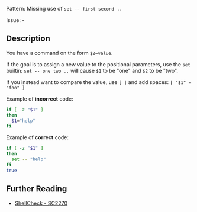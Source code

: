 Pattern: Missing use of `set -- first second ..`

Issue: -

## Description

You have a command on the form `$2=value`.

If the goal is to assign a new value to the positional parameters, use the `set` builtin: `set -- one two ..` will cause `$1` to be "one" and `$2` to be "two".

If you instead want to compare the value, use `[ ]` and add spaces: `[ "$1" = "foo" ]`  

Example of **incorrect** code:

```sh
if [ -z "$1" ]
then
  $1="help"
fi
```

Example of **correct** code:

```sh
if [ -z "$1" ]
then
  set -- "help"
fi
true
```

## Further Reading

* [ShellCheck - SC2270](https://github.com/koalaman/shellcheck/wiki/SC2270)
